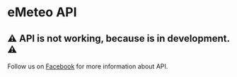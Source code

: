 # eMeteo API

## :warning: API is not working, because is in development. :warning:

Follow us on [Facebook](https://www.facebook.com/emeteoeu) for more information about API.

